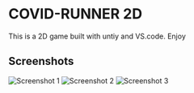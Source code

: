# COVID-RUNNER 2D
 This is a 2D game built with untiy and VS.code. Enjoy
 
## Screenshots

![Screenshot 1](screenshot/screenshot1.png)
![Screenshot 2](screenshot/screenshot2.png)
![Screenshot 3](screenshot/screenshot3.png)
